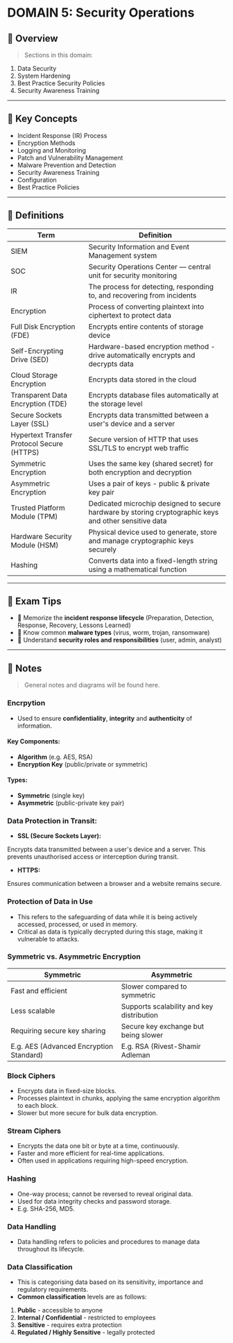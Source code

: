 # DOMAIN 5: Security Operations

## 📖 Overview
> Sections in this domain:

1. Data Security
2. System Hardening
3. Best Practice Security Policies
4. Security Awareness Training

---

## 🔑 Key Concepts

- Incident Response (IR) Process
- Encryption Methods
- Logging and Monitoring
- Patch and Vulnerability Management
- Malware Prevention and Detection
- Security Awareness Training
- Configuration
- Best Practice Policies

---

## 📌 Definitions

| Term | Definition |
|------|------------|
| SIEM | Security Information and Event Management system |
| SOC | Security Operations Center — central unit for security monitoring |
| IR | The process for detecting, responding to, and recovering from incidents |
| Encryption | Process of converting plaintext into ciphertext to protect data |
| Full Disk Encryption (FDE) | Encrypts entire contents of storage device |
| Self-Encrypting Drive (SED) | Hardware-based encryption method - drive automatically encrypts and decrypts data |
| Cloud Storage Encryption | Encrypts data stored in the cloud |
| Transparent Data Encryption (TDE) | Encrypts database files automatically at the storage level |
| Secure Sockets Layer (SSL) | Encrypts data transmitted between a user's device and a server |
| Hypertext Transfer Protocol Secure (HTTPS) | Secure version of HTTP that uses SSL/TLS to encrypt web traffic |
| Symmetric Encryption | Uses the same key (shared secret) for both encryption and decryption |
| Asymmetric Encryption | Uses a pair of keys - public & private key pair |
| Trusted Platform Module (TPM) | Dedicated microchip designed to secure hardware by storing cryptographic keys and other sensitive data |
| Hardware Security Module (HSM) | Physical device used to generate, store and manage cryptographic keys securely |
| Hashing | Converts data into a fixed-length string using a mathematical function |

---

## 🧠 Exam Tips

- 🔸 Memorize the **incident response lifecycle** (Preparation, Detection, Response, Recovery, Lessons Learned)
- 🔸 Know common **malware types** (virus, worm, trojan, ransomware)
- 🔸 Understand **security roles and responsibilities** (user, admin, analyst)

---

## 📝 Notes
> General notes and diagrams will be found here.

### Encrpytion

- Used to ensure **confidentiality**, **integrity** and **authenticity** of information.

#### Key Components:

- **Algorithm** (e.g. AES, RSA)
- **Encryption Key** (public/private or symmetric)

#### Types:

- **Symmetric** (single key)
- **Asymmetric** (public-private key pair)

### Data Protection in Transit:

- **SSL (Secure Sockets Layer):**

Encrypts data transmitted between a user's device and a server. This prevents unauthorised access or interception during transit.

- **HTTPS:**

Ensures communication between a browser and a website remains secure.

### Protection of Data in Use

- This refers to the safeguarding of data while it is being actively accessed, processed, or used in memory.
- Critical as data is typically decrypted during this stage, making it vulnerable to attacks.

### Symmetric vs. Asymmetric Encryption

| Symmetric | Asymmetric |
| --------- | ---------- |
| Fast and efficient | Slower compared to symmetric |
| Less scalable | Supports scalability and key distribution |
| Requiring secure key sharing | Secure key exchange but being slower |
| E.g. AES (Advanced Encryption Standard) | E.g. RSA (Rivest-Shamir Adleman |

### Block Ciphers

- Encrypts data in fixed-size blocks.
- Processes plaintext in chunks, applying the same encryption algorithm to each block.
- Slower but more secure for bulk data encryption.

### Stream Ciphers

- Encrypts the data one bit or byte at a time, continuously.
- Faster and more efficient for real-time applications.
- Often used in applications requiring high-speed encryption.

### Hashing

- One-way process; cannot be reversed to reveal original data.
- Used for data integrity checks and password storage.
- E.g. SHA-256, MD5.

### Data Handling

- Data handling refers to policies and procedures to manage data throughout its lifecycle.

### Data Classification

- This is categorising data based on its sensitivity, importance and regulatory requirements.
- **Common classification** levels are as follows:

1. **Public** - accessible to anyone
2. **Internal / Confidential** - restricted to employees
3. **Sensitive** - requires extra protection
4. **Regulated / Highly Sensitive** - legally protected
